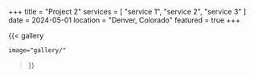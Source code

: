 +++
title = "Project 2"
services = [ "service 1", "service 2", "service 3" ]
date = 2024-05-01
location = "Denver, Colorado"
featured = true
+++

{{< gallery

    image="gallery/"

>}}
